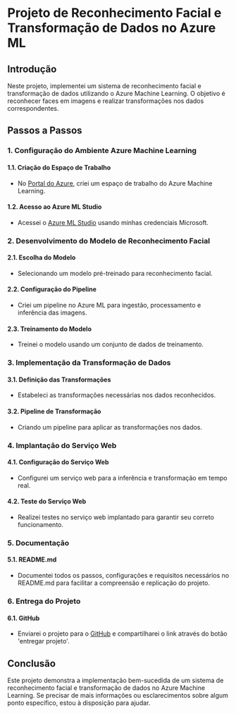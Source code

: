 # Projeto de Reconhecimento Facial e Transformação de Dados no Azure ML

## Introdução
Neste projeto, implementei um sistema de reconhecimento facial e transformação de dados utilizando o Azure Machine Learning. O objetivo é reconhecer faces em imagens e realizar transformações nos dados correspondentes.

## Passos a Passos

### 1. Configuração do Ambiente Azure Machine Learning

#### 1.1. Criação do Espaço de Trabalho
- No [Portal do Azure](https://portal.azure.com/), criei um espaço de trabalho do Azure Machine Learning.

#### 1.2. Acesso ao Azure ML Studio
- Acessei o [Azure ML Studio](https://ml.azure.com/) usando minhas credenciais Microsoft.

### 2. Desenvolvimento do Modelo de Reconhecimento Facial

#### 2.1. Escolha do Modelo
- Selecionando um modelo pré-treinado para reconhecimento facial.

#### 2.2. Configuração do Pipeline
- Criei um pipeline no Azure ML para ingestão, processamento e inferência das imagens.

#### 2.3. Treinamento do Modelo
- Treinei o modelo usando um conjunto de dados de treinamento.

### 3. Implementação da Transformação de Dados

#### 3.1. Definição das Transformações
- Estabeleci as transformações necessárias nos dados reconhecidos.

#### 3.2. Pipeline de Transformação
- Criando um pipeline para aplicar as transformações nos dados.

### 4. Implantação do Serviço Web

#### 4.1. Configuração do Serviço Web
- Configurei um serviço web para a inferência e transformação em tempo real.

#### 4.2. Teste do Serviço Web
- Realizei testes no serviço web implantado para garantir seu correto funcionamento.

### 5. Documentação

#### 5.1. README.md
- Documentei todos os passos, configurações e requisitos necessários no README.md para facilitar a compreensão e replicação do projeto.

### 6. Entrega do Projeto

#### 6.1. GitHub
- Enviarei o projeto para o [GitHub](https://github.com/) e compartilharei o link através do botão 'entregar projeto'.

## Conclusão
Este projeto demonstra a implementação bem-sucedida de um sistema de reconhecimento facial e transformação de dados no Azure Machine Learning. Se precisar de mais informações ou esclarecimentos sobre algum ponto específico, estou à disposição para ajudar.
